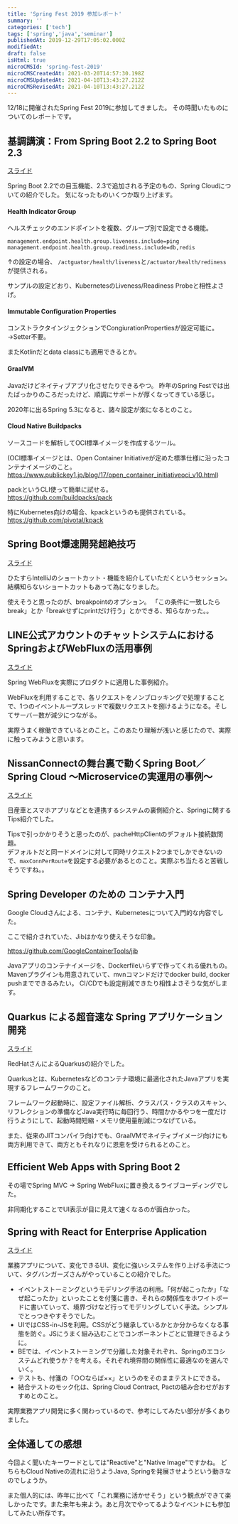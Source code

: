 ```yaml
---
title: 'Spring Fest 2019 参加レポート'
summary: ''
categories: ['tech']
tags: ['spring','java','seminar']
publishedAt: 2019-12-29T17:05:02.000Z
modifiedAt: 
draft: false
isHtml: true
microCMSId: 'spring-fest-2019'
microCMSCreatedAt: 2021-03-20T14:57:30.198Z
microCMSUpdatedAt: 2021-04-10T13:43:27.212Z
microCMSRevisedAt: 2021-04-10T13:43:27.212Z
---
```

<p>12/18に開催されたSpring Fest 2019に参加してきました。
その時聞いたものについてのレポートです。</p>
<h2 id="基調講演：from-spring-boot-22-to-spring-boot-23">基調講演：From Spring Boot 2.2 to Spring Boot 2.3</h2>
<p><a href="https://www.slideshare.net/makingx/from-spring-boot-22-to-spring-boot-23-jsug">スライド</a></p>
<p>Spring Boot 2.2での目玉機能、2.3で追加される予定のもの、Spring Cloudについての紹介でした。
気になったものいくつか取り上げます。</p>
<h4 id="health-indicator-group">Health Indicator Group</h4>
<p>ヘルスチェックのエンドポイントを複数、グループ別で設定できる機能。</p>
<pre><code class="language-none">management.endpoint.health.group.liveness.include=ping
management.endpoint.health.group.readiness.include=db,redis
</code></pre>
<p>↑の設定の場合、
<code>/actguator/health/liveness</code>と<code>/actuator/health/rediness</code>が提供される。</p>
<p>サンプルの設定どおり、KubernetesのLiveness/Readiness Probeと相性よさげ。</p>
<h4 id="immutable-configuration-properties">Immutable Configuration Properties</h4>
<p>コンストラクタインジェクションでCongiurationPropertiesが設定可能に。
→Setter不要。</p>
<p>またKotlinだとdata classにも適用できるとか。</p>
<h4 id="graalvm">GraalVM</h4>
<p>Javaだけどネイティブアプリ化させたりできるやつ。
昨年のSpring Festでは出たばっかりのころだったけど、順調にサポートが厚くなってきている感じ。</p>
<p>2020年に出るSpring 5.3になると、諸々設定が楽になるとのこと。</p>
<h4 id="cloud-native-buildpacks">Cloud Native Buildpacks</h4>
<p>ソースコードを解析してOCI標準イメージを作成するツール。</p>
<p>(OCI標準イメージとは、Open Container Initiativeが定めた標準仕様に沿ったコンテナイメージのこと。 <a href="https://www.publickey1.jp/blog/17/open_container_initiativeoci_v10.html">https://www.publickey1.jp/blog/17/open_container_initiativeoci_v10.html</a>)</p>
<p>packというCLI使って簡単に試せる。<br><a href="https://github.com/buildpacks/pack">https://github.com/buildpacks/pack</a></p>
<p>特にKubernetes向けの場合、kpackというのも提供されている。
<a href="https://github.com/pivotal/kpack">https://github.com/pivotal/kpack</a></p>
<h2 id="spring-boot爆速開発超絶技巧">Spring Boot爆速開発超絶技巧</h2>
<p><a href="https://speakerdeck.com/yusuke/spring-boot-and-intellij-idea-technique">スライド</a></p>
<p>ひたすらIntelliJのショートカット・機能を紹介していただくというセッション。
結構知らないショートカットもあって為になりました。</p>
<p>使えそうと思ったのが、breakpointのオプション。
「この条件に一致したらbreak」とか「breakせずにprintだけ行う」とかできる、知らなかった。。</p>
<h2 id="line公式アカウントのチャットシステムにおけるspringおよびwebfluxの活用事例">LINE公式アカウントのチャットシステムにおけるSpringおよびWebFluxの活用事例</h2>
<p><a href="https://speakerdeck.com/line_developers/examples-of-using-spring-and-webflux-in-the-chat-system-for-line-official-accounts">スライド</a></p>
<p>Spring WebFluxを実際にプロダクトに適用した事例紹介。</p>
<p>WebFluxを利用することで、各リクエストをノンブロッキングで処理することで、1つのイベントループスレッドで複数リクエストを捌けるようになる。そしてサーバー数が減少につながる。</p>
<p>実際うまく稼働できているとのこと。このあたり理解が浅いと感じたので、実際に触ってみようと思います。</p>
<h2 id="nissanconnectの舞台裏で動くspring-boot／spring-cloud-〜microserviceの実運用の事例〜">NissanConnectの舞台裏で動くSpring Boot／Spring Cloud 〜Microserviceの実運用の事例〜</h2>
<p><a href="https://www.slideshare.net/DaisukeMorishita1/spring-boot-and-spring-cloud-inside-nissanconnect-at-spring-fest-19">スライド</a></p>
<p>日産車とスマホアプリなどとを連携するシステムの裏側紹介と、Springに関するTips紹介でした。</p>
<p>Tipsで引っかかりそうと思ったのが、pacheHttpClientのデフォルト接続数問題。<br>デフォルトだと同一ドメインに対して同時リクエスト2つまでしかできないので、<code>maxConnPerRoute</code>を設定する必要があるとのこと。実際ぶち当たると苦戦しそうですね。。</p>
<h2 id="spring-developer-のための-コンテナ入門">Spring Developer のための コンテナ入門</h2>
<p>Google Cloudさんによる、コンテナ、Kubernetesについて入門的な内容でした。</p>
<p>ここで紹介されていた、Jibはかなり使えそうな印象。</p>
<p><a href="https://github.com/GoogleContainerTools/jib">https://github.com/GoogleContainerTools/jib</a></p>
<p>Javaアプリのコンテナイメージを、Dockerfileいらずで作ってくれる優れもの。
Mavenプラグインも用意されていて、mvnコマンドだけでdocker build, docker pushまでできるみたい。
CI/CDでも設定削減できたり相性よさそうな気がします。</p>
<h2 id="quarkus-による超音速な-spring-アプリケーション開発">Quarkus による超音速な Spring アプリケーション開発</h2>
<p><a href="https://www.slideshare.net/ChihiroIto1/quarkus-spring">スライド</a></p>
<p>RedHatさんによるQuarkusの紹介でした。</p>
<p>Quarkusとは、Kubernetesなどのコンテナ環境に最適化されたJavaアプリを実現するフレームワークのこと。</p>
<p>フレームワーク起動時に、設定ファイル解析、クラスパス・クラスのスキャン、リフレクションの準備などJava実行時に毎回行う、時間かかるやつを一度だけ行うようにして、起動時間短縮・メモリ使用量削減につなげている。</p>
<p>また、従来のJITコンパイラ向けでも、GraalVMでネイティブイメージ向けにも両方利用できて、両方ともそれなりに恩恵を受けられるとのこと。</p>
<h2 id="efficient-web-apps-with-spring-boot-2">Efficient Web Apps with Spring Boot 2</h2>
<p>その場でSpring MVC -&gt; Spring WebFluxに置き換えるライブコーディングでした。</p>
<p>非同期化することでUI表示が目に見えて速くなるのが面白かった。</p>
<h2 id="spring-with-react-for-enterprise-application">Spring with React for Enterprise Application</h2>
<p><a href="https://speakerdeck.com/sdaigo/spring-with-react-for-enterprise-application">スライド</a></p>
<p>業務アプリについて、変化できるUI、変化に強いシステムを作り上げる手法について、タグバンガーズさんがやっていることの紹介でした。</p>
<ul>
<li>イベントストーミングというモデリング手法の利用。「何が起こったか」「なぜ起こったか」といったことを付箋に書き、それらの関係性をホワイトボードに書いていって、境界づけなど行ってモデリングしていく手法。シンプルでとっつきやすそうでした。</li>
<li>UIではCSS-in-JSを利用。CSSがどう継承しているかとか分からなくなる事態を防ぐ。JSにうまく組み込むことでコンポーネントごとに管理できるように。</li>
<li>BEでは、イベントストーミングで分離した対象それぞれ、Springのエコシステムどれ使うか？を考える。それぞれ境界間の関係性に最適なのを選んでいく。</li>
<li>テストも、付箋の「○○ならば××」というのをそのままテストにできる。</li>
<li>結合テストのモック化は、Spring Cloud Contract, Pactの組み合わせがおすすめとのこと。</li>
</ul>
<p>実際業務アプリ開発に多く関わっているので、参考にしてみたい部分が多くありました。</p>
<h2 id="全体通しての感想">全体通しての感想</h2>
<p>今回よく聞いたキーワードとしては&quot;Reactive&quot;と&quot;Native Image&quot;ですかね。
どちらもCloud Nativeの流れに沿うようJava, Springを発展させようという動きなのでしょうか。</p>
<p>また個人的には、昨年に比べて「これ業務に活かせそう」という観点ができて楽しかったです。また来年も来よう。あと月次でやってるようなイベントにも参加してみたい所存です。</p>

    